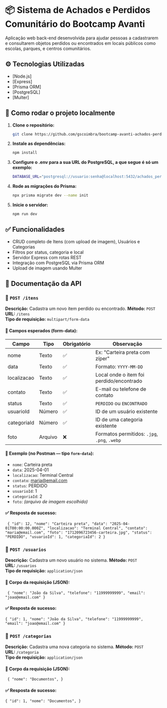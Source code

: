 # 📦 Sistema de Achados e Perdidos Comunitário do Bootcamp Avanti

Aplicação web back-end desenvolvida para ajudar pessoas a cadastrarem e consultarem objetos perdidos ou encontrados em locais públicos como escolas, parques, e centros comunitários.

## ⚙️ Tecnologias Utilizadas

- [Node.js]
- [Express]
- [Prisma ORM]
- [PostgreSQL]
- [Multer]

## 🧰 Como rodar o projeto localmente

1. **Clone o repositório:**
   ```bash
   git clone https://github.com/gscoimbra/bootcamp-avanti-achados-perdidos-backend.git

2. **Instale as dependências:**
   ```bash
   npm install

3. **Configure o .env para a sua URL do PostgreSQL, a que segue é só um exemplo:**
   ```bash
   DATABASE_URL="postgresql://usuario:senha@localhost:5432/achados_perdidos?schema=public"

4. **Rode as migrações do Prisma:**
   ```bash
   npx prisma migrate dev --name init

5. **Inicie o servidor:**
   ```bash
   npm run dev

## ✅ Funcionalidades
- CRUD completo de Itens (com upload de imagem), Usuários e Categorias
- Filtros por status, categoria e local
- Servidor Express com rotas REST
- Integração com PostgreSQL via Prisma ORM
- Upload de imagem usando Multer

## 🔗 Documentação da API
### 📌 `POST /itens`

**Descrição:** Cadastra um novo item perdido ou encontrado.
**Método:** `POST`  
**URL:** `/itens`  
**Tipo de requisição:** `multipart/form-data`  

#### 🔸 Campos esperados (form-data):

| Campo        | Tipo     | Obrigatório | Observação                                  |
|--------------|----------|-------------|---------------------------------------------|
| nome         | Texto    | ✅          | Ex: "Carteira preta com zíper"              |
| data         | Texto    | ✅          | Formato: `YYYY-MM-DD`                       |
| localizacao  | Texto    | ✅          | Local onde o item foi perdido/encontrado    |
| contato      | Texto    | ✅          | E-mail ou telefone de contato               |
| status       | Texto    | ✅          | `PERDIDO` ou `ENCONTRADO`                   |
| usuarioId    | Número   | ✅          | ID de um usuário existente                  |
| categoriaId  | Número   | ✅          | ID de uma categoria existente               |
| foto         | Arquivo  | ❌          | Formatos permitidos: `.jpg`, `.png`, `.webp`|

#### 🧪 Exemplo (no Postman — tipo `form-data`):

- `nome`: Carteira preta  
- `data`: 2025-04-01  
- `localizacao`: Terminal Central  
- `contato`: maria@email.com  
- `status`: PERDIDO  
- `usuarioId`: 1  
- `categoriaId`: 2  
- `foto`: *(arquivo de imagem escolhido)*

#### ✅ Resposta de sucesso:
`
{
  "id": 12,
  "nome": "Carteira preta",
  "data": "2025-04-01T00:00:00.000Z",
  "localizacao": "Terminal Central",
  "contato": "maria@email.com",
  "foto": "1712096723456-carteira.jpg",
  "status": "PERDIDO",
  "usuarioId": 1,
  "categoriaId": 2
}`

### 📌 `POST /usuarios`

**Descrição:** Cadastra um novo usuário no sistema.
**Método:** `POST`  
**URL:** `/usuarios`  
**Tipo de requisição:** `application/json`

#### 🔸 Corpo da requisição (JSON):
`
{
  "nome": "João da Silva",
  "telefone": "11999999999",
  "email": "joao@email.com"
}`

#### ✅ Resposta de sucesso:
`{
  "id": 1,
  "nome": "João da Silva",
  "telefone": "11999999999",
  "email": "joao@email.com"
}`

### 📌 `POST /categorias`

**Descrição:** Cadastra uma nova categoria no sistema.
**Método:** `POST`  
**URL:** `/categoria`  
**Tipo de requisição:** `application/json`

#### 🔸 Corpo da requisição (JSON):
`
{
  "nome": "Documentos",
}`

#### ✅ Resposta de sucesso:
`{
  "id": 1,
  "nome": "Documentos",
}`

